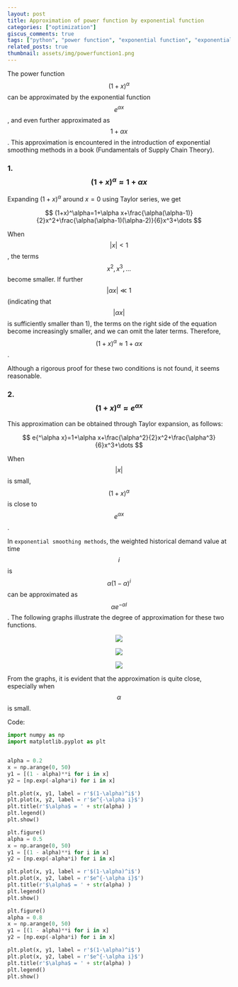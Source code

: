 ```yaml
---
layout: post
title: Approximation of power function by exponential function
categories: ["optimization"]
giscus_comments: true
tags: ["python", "power function", "exponential function", "exponential smoothing"]
related_posts: true
thumbnail: assets/img/powerfunction1.png
---
```


The power function $$(1+x)^\alpha$$ can be approximated by the exponential function $$e^{\alpha x}$$, and even further approximated as $$1+\alpha x$$. This approximation is encountered in the introduction of exponential smoothing methods in a book (Fundamentals of Supply Chain Theory).

### 1. $$(1+x)^{\alpha}\approx 1+\alpha x$$

Expanding $(1+x)^\alpha$ around $x=0$ using Taylor series, we get

$$
(1+x)^\alpha=1+\alpha x+\frac{\alpha(\alpha-1)}{2}x^2+\frac{\alpha(\alpha-1)(\alpha-2)}{6}x^3+\dots
$$

When $$|x|<1$$, the terms $$x^2, x^3,\dots$$ become smaller. If further $$|\alpha x| \ll 1$$ (indicating that $$|\alpha x|$$ is sufficiently smaller than 1), the terms on the right side of the equation become increasingly smaller, and we can omit the later terms. Therefore, $$(1+x)^{\alpha}\approx 1+\alpha x$$.

Although a rigorous proof for these two conditions is not found, it seems reasonable.

### 2. $$(1+x)^{\alpha}\approx e^{\alpha x}$$

This approximation can be obtained through Taylor expansion, as follows:

$$
e{^\alpha x}=1+\alpha x+\frac{\alpha^2}{2}x^2+\frac{\alpha^3}{6}x^3+\dots
$$

When $$|x|$$ is small, $$(1+x)^\alpha$$ is close to $$e^{\alpha x}$$.

In `exponential smoothing methods`, the weighted historical demand value at time $$i$$ is $$\alpha(1-\alpha)^i$$ can be approximated as $$\alpha e^{-\alpha I}$$. The following graphs illustrate the degree of approximation for these two functions.

<p align="center">
  <img src="https://raw.githubusercontent.com/RobinChen121/robinchen121.github.io/master/assets/img/powerfunction1" />
</p>

<p align="center">
  <img src="https://raw.githubusercontent.com/RobinChen121/robinchen121.github.io/master/assets/img/powerfunction2" />
</p>

<p align="center">
  <img src="https://raw.githubusercontent.com/RobinChen121/robinchen121.github.io/master/assets/img/powerfunction3" />
</p>

From the graphs, it is evident that the approximation is quite close, especially when $$\alpha$$ is small.

Code:

```python
import numpy as np
import matplotlib.pyplot as plt


alpha = 0.2
x = np.arange(0, 50)
y1 = [(1 - alpha)**i for i in x]
y2 = [np.exp(-alpha*i) for i in x]

plt.plot(x, y1, label = r'$(1-\alpha)^i$')
plt.plot(x, y2, label = r'$e^{-\alpha i}$')
plt.title(r'$\alpha$ = ' + str(alpha) )
plt.legend()
plt.show()

plt.figure()
alpha = 0.5
x = np.arange(0, 50)
y1 = [(1 - alpha)**i for i in x]
y2 = [np.exp(-alpha*i) for i in x]

plt.plot(x, y1, label = r'$(1-\alpha)^i$')
plt.plot(x, y2, label = r'$e^{-\alpha i}$')
plt.title(r'$\alpha$ = ' + str(alpha) )
plt.legend()
plt.show()

plt.figure()
alpha = 0.8
x = np.arange(0, 50)
y1 = [(1 - alpha)**i for i in x]
y2 = [np.exp(-alpha*i) for i in x]

plt.plot(x, y1, label = r'$(1-\alpha)^i$')
plt.plot(x, y2, label = r'$e^{-\alpha i}$')
plt.title(r'$\alpha$ = ' + str(alpha) )
plt.legend()
plt.show()
```
